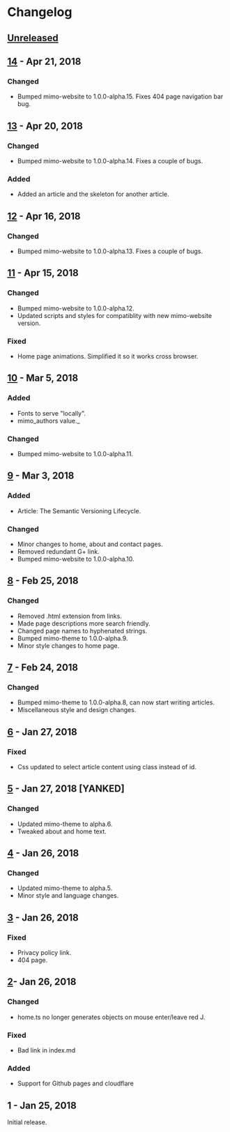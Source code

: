 # Changelog
## [Unreleased](https://github.com/JeremyTCD/JeremyTCD.github.io/compare/14...HEAD)

## [14](https://github.com/JeremyTCD/JeremyTCD.github.io/compare/13...14) - Apr 21, 2018
### Changed
- Bumped mimo-website to 1.0.0-alpha.15. Fixes 404 page navigation bar bug.

## [13](https://github.com/JeremyTCD/JeremyTCD.github.io/compare/12...13) - Apr 20, 2018
### Changed
- Bumped mimo-website to 1.0.0-alpha.14. Fixes a couple of bugs.
### Added
- Added an article and the skeleton for another article.

## [12](https://github.com/JeremyTCD/JeremyTCD.github.io/compare/11...12) - Apr 16, 2018
### Changed
- Bumped mimo-website to 1.0.0-alpha.13. Fixes a couple of bugs.

## [11](https://github.com/JeremyTCD/JeremyTCD.github.io/compare/10...11) - Apr 15, 2018
### Changed
- Bumped mimo-website to 1.0.0-alpha.12.
- Updated scripts and styles for compatiblity with new mimo-website version.
### Fixed
- Home page animations. Simplified it so it works cross browser.

## [10](https://github.com/JeremyTCD/JeremyTCD.github.io/compare/9...10) - Mar 5, 2018
### Added
- Fonts to serve "locally".
- mimo_authors value._
### Changed
- Bumped mimo-website to 1.0.0-alpha.11.

## [9](https://github.com/JeremyTCD/JeremyTCD.github.io/compare/8...9) - Mar 3, 2018
### Added
- Article: The Semantic Versioning Lifecycle.
### Changed
- Minor changes to home, about and contact pages.
- Removed redundant G+ link.
- Bumped mimo-website to 1.0.0-alpha.10.

## [8](https://github.com/JeremyTCD/JeremyTCD.github.io/compare/7...8) - Feb 25, 2018
### Changed
- Removed .html extension from links.
- Made page descriptions more search friendly.
- Changed page names to hyphenated strings.
- Bumped mimo-theme to 1.0.0-alpha.9.
- Minor style changes to home page.

## [7](https://github.com/JeremyTCD/JeremyTCD.github.io/compare/6...7) - Feb 24, 2018
### Changed
- Bumped mimo-theme to 1.0.0-alpha.8, can now start writing articles.
- Miscellaneous style and design changes.

## [6](https://github.com/JeremyTCD/JeremyTCD.github.io/compare/5...6) - Jan 27, 2018
### Fixed
- Css updated to select article content using class instead of id.

## [5](https://github.com/JeremyTCD/JeremyTCD.github.io/compare/4...5) - Jan 27, 2018 [YANKED]
### Changed
- Updated mimo-theme to alpha.6.
- Tweaked about and home text.

## [4](https://github.com/JeremyTCD/JeremyTCD.github.io/compare/3...4) - Jan 26, 2018
### Changed
- Updated mimo-theme to alpha.5.
- Minor style and language changes.

## [3](https://github.com/JeremyTCD/JeremyTCD.github.io/compare/2...3) - Jan 26, 2018
### Fixed
- Privacy policy link.
- 404 page.

## [2](https://github.com/JeremyTCD/JeremyTCD.github.io/compare/1.0.0...2)- Jan 26, 2018
### Changed
- home.ts no longer generates objects on mouse enter/leave red J. 
### Fixed
- Bad link in index.md
### Added
- Support for Github pages and cloudflare

## 1 - Jan 25, 2018
Initial release.